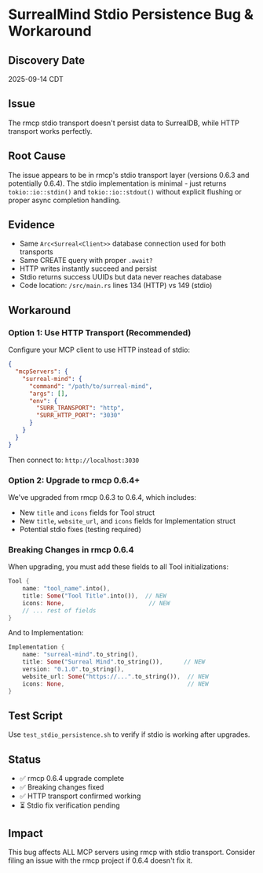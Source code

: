 # SurrealMind Stdio Persistence Bug & Workaround

## Discovery Date
2025-09-14 CDT

## Issue
The rmcp stdio transport doesn't persist data to SurrealDB, while HTTP transport works perfectly.

## Root Cause
The issue appears to be in rmcp's stdio transport layer (versions 0.6.3 and potentially 0.6.4). The stdio implementation is minimal - just returns `tokio::io::stdin()` and `tokio::io::stdout()` without explicit flushing or proper async completion handling.

## Evidence
- Same `Arc<Surreal<Client>>` database connection used for both transports
- Same CREATE query with proper `.await?`
- HTTP writes instantly succeed and persist
- Stdio returns success UUIDs but data never reaches database
- Code location: `/src/main.rs` lines 134 (HTTP) vs 149 (stdio)

## Workaround

### Option 1: Use HTTP Transport (Recommended)
Configure your MCP client to use HTTP instead of stdio:

```json
{
  "mcpServers": {
    "surreal-mind": {
      "command": "/path/to/surreal-mind",
      "args": [],
      "env": {
        "SURR_TRANSPORT": "http",
        "SURR_HTTP_PORT": "3030"
      }
    }
  }
}
```

Then connect to: `http://localhost:3030`

### Option 2: Upgrade to rmcp 0.6.4+
We've upgraded from rmcp 0.6.3 to 0.6.4, which includes:
- New `title` and `icons` fields for Tool struct
- New `title`, `website_url`, and `icons` fields for Implementation struct
- Potential stdio fixes (testing required)

### Breaking Changes in rmcp 0.6.4
When upgrading, you must add these fields to all Tool initializations:
```rust
Tool {
    name: "tool_name".into(),
    title: Some("Tool Title".into()),  // NEW
    icons: None,                        // NEW
    // ... rest of fields
}
```

And to Implementation:
```rust
Implementation {
    name: "surreal-mind".to_string(),
    title: Some("Surreal Mind".to_string()),      // NEW
    version: "0.1.0".to_string(),
    website_url: Some("https://...".to_string()),  // NEW
    icons: None,                                   // NEW
}
```

## Test Script
Use `test_stdio_persistence.sh` to verify if stdio is working after upgrades.

## Status
- ✅ rmcp 0.6.4 upgrade complete
- ✅ Breaking changes fixed
- ✅ HTTP transport confirmed working
- ⏳ Stdio fix verification pending

## Impact
This bug affects ALL MCP servers using rmcp with stdio transport. Consider filing an issue with the rmcp project if 0.6.4 doesn't fix it.